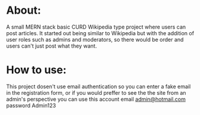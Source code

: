 # About:

A small MERN stack basic CURD Wikipedia type project where users can post articles. It started out being similar to Wikipedia but with the addition of user roles such as admins and moderators, so there would be order  and users can't just post what they want.

# How to use:

This project dosen't use email authentication so you can enter a fake email in the registration form, or if you would preffer to see the the site from an admin's perspective you can use this account email admin@hotmail.com password Admin123
